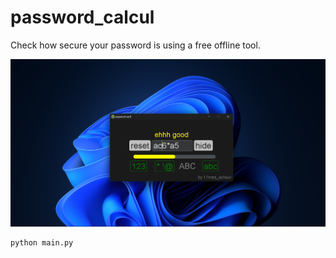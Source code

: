 # password_calcul
Check how secure your password is using a free offline tool.
<center><img src="p2.png"></img></center>

```shell
python main.py

```
